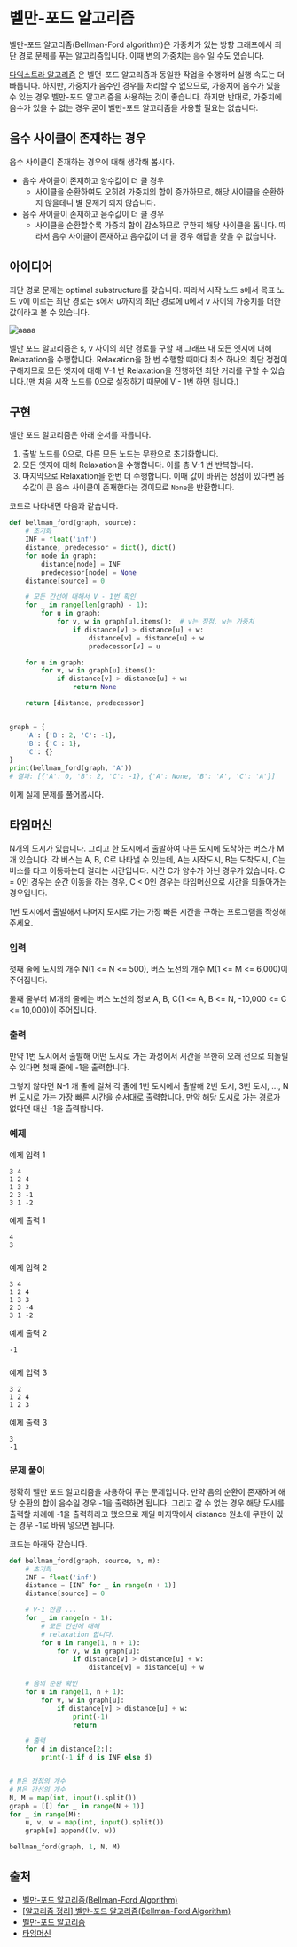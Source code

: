 # 벨만-포드 알고리즘

벨만-포드 알고리즘(Bellman-Ford algorithm)은 가중치가 있는 방향 그래프에서 최단 경로 문제를 푸는 알고리즘입니다. 이때 변의 가중치는 `음수` 일 수도 있습니다.

[다익스트라 알고리즘](https://github.com/haeseong123/algorithm/blob/main/graph/shortest_path/dijkstra/dijkstra.md)
은 벨먼-포드 알고리즘과 동일한 작업을 수행하며 실행 속도는 더 빠릅니다. 하지만, 가중치가 음수인 경우를 처리할 수 없으므로, 가중치에 음수가 있을 수 있는 경우 벨만-포드 알고리즘을 사용하는 것이 좋습니다.
하지만 반대로, 가중치에 음수가 있을 수 없는 경우 굳이 벨만-포드 알고리즘을 사용할 필요는 없습니다.

## 음수 사이클이 존재하는 경우

음수 사이클이 존재하는 경우에 대해 생각해 봅시다.

- 음수 사이클이 존재하고 양수값이 더 클 경우
    - 사이클을 순환하여도 오히려 가중치의 합이 증가하므로, 해당 사이클을 순환하지 않을테니 별 문제가 되지 않습니다.
- 음수 사이클이 존재하고 음수값이 더 클 경우
    - 사이클을 순환할수록 가중치 합이 감소하므로 무한히 해당 사이클을 돕니다. 따라서 음수 사이클이 존재하고 음수값이 더 클 경우 해답을 찾을 수 없습니다.

## 아이디어

최단 경로 문제는 optimal substructure를 갖습니다. 따라서 시작 노드 s에서 목표 노드 v에 이르는 최단 경로는 s에서 u까지의 최단 경로에 u에서 v 사이의 가중치를 더한 값이라고 볼 수 있습니다.

![aaaa](https://user-images.githubusercontent.com/50406129/234499461-55e616aa-19d6-4fce-b82f-4a0f43a8a16e.PNG)

벨만 포드 알고리즘은 s, v 사이의 최단 경로를 구할 때 그래프 내 모든 엣지에 대해 Relaxation을 수행합니다. Relaxation을 한 번 수행할 때마다 최소 하나의 최단 정점이 구해지므로 모든 엣지에
대해 V-1 번 Relaxation을 진행하면 최단 거리를 구할 수 있습니다.(맨 처음 시작 노드를 0으로 설정하기 때문에 V - 1번 하면 됩니다.)

## 구현

벨만 포드 알고리즘은 아래 순서를 따릅니다.

1. 출발 노드를 0으로, 다른 모든 노드는 무한으로 초기화합니다.
2. 모든 엣지에 대해 Relaxation을 수행합니다. 이를 총 V-1 번 반복합니다.
3. 마지막으로 Relaxation을 한번 더 수행합니다. 이때 값이 바뀌는 정점이 있다면 음수값이 큰 음수 사이클이 존재한다는 것이므로 `None`을 반환합니다.

코드로 나타내면 다음과 같습니다.

```python
def bellman_ford(graph, source):
    # 초기화
    INF = float('inf')
    distance, predecessor = dict(), dict()
    for node in graph:
        distance[node] = INF
        predecessor[node] = None
    distance[source] = 0

    # 모든 간선에 대해서 V - 1번 확인
    for _ in range(len(graph) - 1):
        for u in graph:
            for v, w in graph[u].items():  # v는 정점, w는 가중치
                if distance[v] > distance[u] + w:
                    distance[v] = distance[u] + w
                    predecessor[v] = u

    for u in graph:
        for v, w in graph[u].items():
            if distance[v] > distance[u] + w:
                return None

    return [distance, predecessor]


graph = {
    'A': {'B': 2, 'C': -1},
    'B': {'C': 1},
    'C': {}
}
print(bellman_ford(graph, 'A'))
# 결과: [{'A': 0, 'B': 2, 'C': -1}, {'A': None, 'B': 'A', 'C': 'A'}]
```

이제 실제 문제를 풀어봅시다.

## 타임머신

N개의 도시가 있습니다. 그리고 한 도시에서 출발하여 다른 도시에 도착하는 버스가 M개 있습니다. 각 버스는 A, B, C로 나타낼 수 있는데, A는 시작도시, B는 도착도시, C는 버스를 타고 이동하는데 걸리는
시간입니다. 시간 C가 양수가 아닌 경우가 있습니다. C = 0인 경우는 순간 이동을 하는 경우, C < 0인 경우는 타임머신으로 시간을 되돌아가는 경우입니다.

1번 도시에서 출발해서 나머지 도시로 가는 가장 빠른 시간을 구하는 프로그램을 작성해주세요.

### 입력

첫째 줄에 도시의 개수 N(1 <= N <= 500), 버스 노선의 개수 M(1 <= M <= 6,000)이 주어집니다.

둘째 줄부터 M개의 줄에는 버스 노선의 정보 A, B, C(1 <= A, B <= N, -10,000 <= C <= 10,000)이 주어집니다.

### 출력

만약 1번 도시에서 출발해 어떤 도시로 가는 과정에서 시간을 무한히 오래 전으로 되돌릴 수 있다면 첫째 줄에 -1을 출력합니다.

그렇지 않다면 N-1 개 줄에 걸쳐 각 줄에 1번 도시에서 출발해 2번 도시, 3번 도시, ..., N번 도시로 가는 가장 빠른 시간을 순서대로 출력합니다. 만약 해당 도시로 가는 경로가 없다면 대신 -1을
출력합니다.

### 예제

예제 입력 1

```
3 4
1 2 4
1 3 3
2 3 -1
3 1 -2
```

예제 출력 1

```
4
3
```

###

예제 입력 2

```
3 4
1 2 4
1 3 3
2 3 -4
3 1 -2
```

예제 출력 2

```
-1
```

###

예제 입력 3

```
3 2
1 2 4
1 2 3
```

예제 출력 3

```
3
-1
```

### 문제 풀이

정확히 벨만 포드 알고리즘을 사용하여 푸는 문제입니다. 만약 음의 순환이 존재하며 해당 순환의 합이 음수일 경우 -1을 출력하면 됩니다. 그리고 갈 수 없는 경우 해당 도시를 출력할 차례에 -1을 출력하라고 했으므로
제일 마지막에서 distance 원소에 무한이 있는 경우 -1로 바꿔 넣으면 됩니다.

코드는 아래와 같습니다.

```python
def bellman_ford(graph, source, n, m):
    # 초기화
    INF = float('inf')
    distance = [INF for _ in range(n + 1)]
    distance[source] = 0

    # V-1 만큼 ...
    for _ in range(n - 1):
        # 모든 간선에 대해 
        # relaxation 합니다.
        for u in range(1, n + 1):
            for v, w in graph[u]:
                if distance[v] > distance[u] + w:
                    distance[v] = distance[u] + w

    # 음의 순환 확인
    for u in range(1, n + 1):
        for v, w in graph[u]:
            if distance[v] > distance[u] + w:
                print(-1)
                return

    # 출력
    for d in distance[2:]:
        print(-1 if d is INF else d)


# N은 정점의 개수
# M은 간선의 개수
N, M = map(int, input().split())
graph = [[] for _ in range(N + 1)]
for _ in range(M):
    u, v, w = map(int, input().split())
    graph[u].append((v, w))

bellman_ford(graph, 1, N, M)
```

## 출처

- [벨만-포드 알고리즘(Bellman-Ford Algorithm)](https://8iggy.tistory.com/153)
- [[알고리즘 정리] 벨만-포드 알고리즘(Bellman-Ford Algorithm)](https://jeonyeohun.tistory.com/97)
- [벨만-포드 알고리즘](https://ratsgo.github.io/data%20structure&algorithm/2017/11/27/bellmanford/)
- [타임머신](https://www.acmicpc.net/problem/11657)
